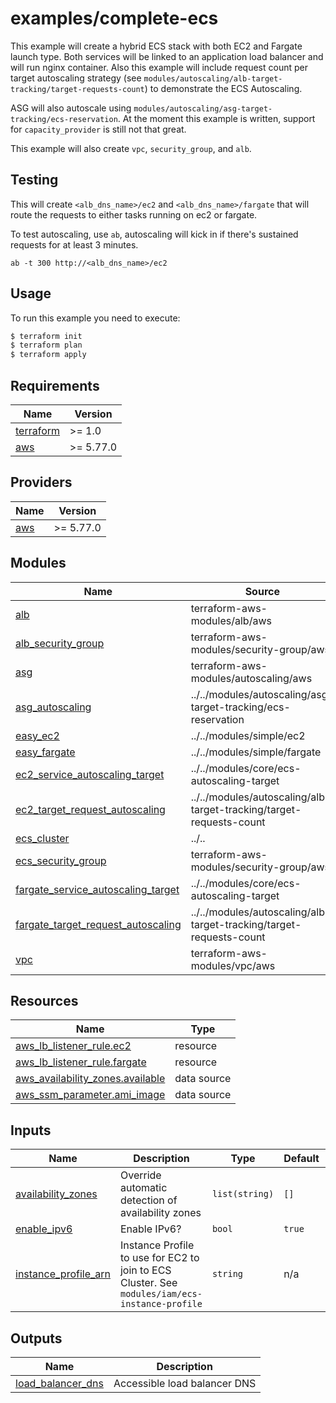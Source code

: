 # examples/complete-ecs

This example will create a hybrid ECS stack with both EC2 and Fargate launch type.
Both services will be linked to an application load balancer and will run nginx container.
Also this example will include request count per target autoscaling strategy (see `modules/autoscaling/alb-target-tracking/target-requests-count`) to demonstrate the ECS Autoscaling.

ASG will also autoscale using `modules/autoscaling/asg-target-tracking/ecs-reservation`.
At the moment this example is written, support for `capacity_provider` is still not that great.

This example will also create `vpc`, `security_group`, and `alb`.

## Testing
This will create `<alb_dns_name>/ec2` and `<alb_dns_name>/fargate` that will route the requests to either tasks running on ec2 or fargate.

To test autoscaling, use `ab`, autoscaling will kick in if there's sustained requests for at least 3 minutes.

`ab -t 300 http://<alb_dns_name>/ec2`

## Usage

To run this example you need to execute:

```bash
$ terraform init
$ terraform plan
$ terraform apply
```

<!-- BEGINNING OF PRE-COMMIT-TERRAFORM DOCS HOOK -->
## Requirements

| Name | Version |
|------|---------|
| <a name="requirement_terraform"></a> [terraform](#requirement\_terraform) | >= 1.0 |
| <a name="requirement_aws"></a> [aws](#requirement\_aws) | >= 5.77.0 |

## Providers

| Name | Version |
|------|---------|
| <a name="provider_aws"></a> [aws](#provider\_aws) | >= 5.77.0 |

## Modules

| Name | Source | Version |
|------|--------|---------|
| <a name="module_alb"></a> [alb](#module\_alb) | terraform-aws-modules/alb/aws | 5.13.0 |
| <a name="module_alb_security_group"></a> [alb\_security\_group](#module\_alb\_security\_group) | terraform-aws-modules/security-group/aws | ~> 4.0 |
| <a name="module_asg"></a> [asg](#module\_asg) | terraform-aws-modules/autoscaling/aws | ~> 7.0 |
| <a name="module_asg_autoscaling"></a> [asg\_autoscaling](#module\_asg\_autoscaling) | ../../modules/autoscaling/asg-target-tracking/ecs-reservation | n/a |
| <a name="module_easy_ec2"></a> [easy\_ec2](#module\_easy\_ec2) | ../../modules/simple/ec2 | n/a |
| <a name="module_easy_fargate"></a> [easy\_fargate](#module\_easy\_fargate) | ../../modules/simple/fargate | n/a |
| <a name="module_ec2_service_autoscaling_target"></a> [ec2\_service\_autoscaling\_target](#module\_ec2\_service\_autoscaling\_target) | ../../modules/core/ecs-autoscaling-target | n/a |
| <a name="module_ec2_target_request_autoscaling"></a> [ec2\_target\_request\_autoscaling](#module\_ec2\_target\_request\_autoscaling) | ../../modules/autoscaling/alb-target-tracking/target-requests-count | n/a |
| <a name="module_ecs_cluster"></a> [ecs\_cluster](#module\_ecs\_cluster) | ../.. | n/a |
| <a name="module_ecs_security_group"></a> [ecs\_security\_group](#module\_ecs\_security\_group) | terraform-aws-modules/security-group/aws | ~> 4.0 |
| <a name="module_fargate_service_autoscaling_target"></a> [fargate\_service\_autoscaling\_target](#module\_fargate\_service\_autoscaling\_target) | ../../modules/core/ecs-autoscaling-target | n/a |
| <a name="module_fargate_target_request_autoscaling"></a> [fargate\_target\_request\_autoscaling](#module\_fargate\_target\_request\_autoscaling) | ../../modules/autoscaling/alb-target-tracking/target-requests-count | n/a |
| <a name="module_vpc"></a> [vpc](#module\_vpc) | terraform-aws-modules/vpc/aws | ~> 5.0 |

## Resources

| Name | Type |
|------|------|
| [aws_lb_listener_rule.ec2](https://registry.terraform.io/providers/hashicorp/aws/latest/docs/resources/lb_listener_rule) | resource |
| [aws_lb_listener_rule.fargate](https://registry.terraform.io/providers/hashicorp/aws/latest/docs/resources/lb_listener_rule) | resource |
| [aws_availability_zones.available](https://registry.terraform.io/providers/hashicorp/aws/latest/docs/data-sources/availability_zones) | data source |
| [aws_ssm_parameter.ami_image](https://registry.terraform.io/providers/hashicorp/aws/latest/docs/data-sources/ssm_parameter) | data source |

## Inputs

| Name | Description | Type | Default | Required |
|------|-------------|------|---------|:--------:|
| <a name="input_availability_zones"></a> [availability\_zones](#input\_availability\_zones) | Override automatic detection of availability zones | `list(string)` | `[]` | no |
| <a name="input_enable_ipv6"></a> [enable\_ipv6](#input\_enable\_ipv6) | Enable IPv6? | `bool` | `true` | no |
| <a name="input_instance_profile_arn"></a> [instance\_profile\_arn](#input\_instance\_profile\_arn) | Instance Profile to use for EC2 to join to ECS Cluster. See `modules/iam/ecs-instance-profile` | `string` | n/a | yes |

## Outputs

| Name | Description |
|------|-------------|
| <a name="output_load_balancer_dns"></a> [load\_balancer\_dns](#output\_load\_balancer\_dns) | Accessible load balancer DNS |
<!-- END OF PRE-COMMIT-TERRAFORM DOCS HOOK -->
